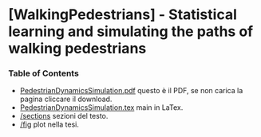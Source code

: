 # [WalkingPedestrians] - Statistical learning and simulating the paths of walking pedestrians

### Table of Contents

- [PedestrianDynamicsSimulation.pdf](https://github.com/nand42/WalkingPedestrians/blob/main/PedestrianDynamicsSimulation.pdf) questo è il PDF, se non carica la pagina cliccare il download.
- [PedestrianDynamicsSimulation.tex](https://github.com/nand42/WalkingPedestrians/blob/main/PedestrianDynamicsSimulation.tex) main in LaTex.
- [/sections](https://github.com/nand42/WalkingPedestrians/tree/main/sections) sezioni del testo.
- [/fig](https://github.com/nand42/WalkingPedestrians/tree/main/fig) plot nella tesi.

